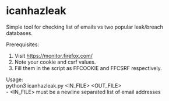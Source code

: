 # icanhazleak
Simple tool for checking list of emails vs two popular leak/breach databases.

Prerequisites:
1. Visit https://monitor.firefox.com/
2. Note your cookie and csrf values.
3. Fill them in the script as FFCOOKIE and FFCSRF respectively.

Usage:  
    python3 icanhazleak.py <IN_FILE> <OUT_FILE>  
    - <IN_FILE> must be a newline separated list of email addresses
